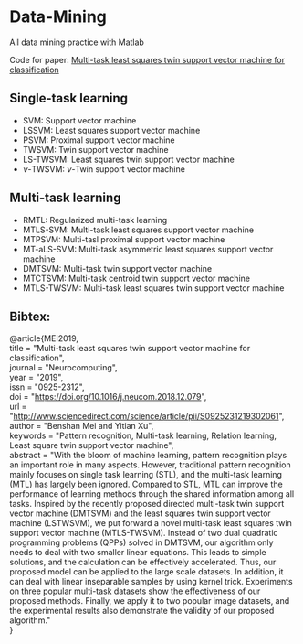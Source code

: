 # Data-Mining
All data mining practice with Matlab

Code for paper: [Multi-task least squares twin support vector machine for classification](https://www.sciencedirect.com/science/article/pii/S0925231219302061)

## Single-task learning
* SVM: Support vector machine
* LSSVM: Least squares support vector machine
* PSVM: Proximal support vector machine
* TWSVM: Twin support vector machine
* LS-TWSVM: Least squares twin support vector machine
* $\nu$-TWSVM: $\nu$-Twin support vector machine

## Multi-task learning
* RMTL: Regularized multi-task learning
* MTLS-SVM: Multi-task least squares support vector machine
* MTPSVM: Multi-tasl proximal support vector machine
* MT-aLS-SVM: Multi-task asymmetric least squares support vector machine
* DMTSVM: Multi-task twin support vector machine
* MTCTSVM: Multi-task centroid twin support vector machine
* MTLS-TWSVM: Multi-task least squares twin support vector machine

## Bibtex:
@article{MEI2019,  
  title = "Multi-task least squares twin support vector machine for classification",  
  journal = "Neurocomputing",  
  year = "2019",  
  issn = "0925-2312",  
  doi = "https://doi.org/10.1016/j.neucom.2018.12.079",  
  url = "http://www.sciencedirect.com/science/article/pii/S0925231219302061",  
  author = "Benshan Mei and Yitian Xu",  
  keywords = "Pattern recognition, Multi-task learning, Relation learning, Least square twin support vector machine",  
abstract = "With the bloom of machine learning, pattern recognition plays an important role in many aspects. However, traditional pattern recognition mainly focuses on single task learning (STL), and the multi-task learning (MTL) has largely been ignored. Compared to STL, MTL can improve the performance of learning methods through the shared information among all tasks. Inspired by the recently proposed directed multi-task twin support vector machine (DMTSVM) and the least squares twin support vector machine (LSTWSVM), we put forward a novel multi-task least squares twin support vector machine (MTLS-TWSVM). Instead of two dual quadratic programming problems (QPPs) solved in DMTSVM, our algorithm only needs to deal with two smaller linear equations. This leads to simple solutions, and the calculation can be effectively accelerated. Thus, our proposed model can be applied to the large scale datasets. In addition, it can deal with linear inseparable samples by using kernel trick. Experiments on three popular multi-task datasets show the effectiveness of our proposed methods. Finally, we apply it to two popular image datasets, and the experimental results also demonstrate the validity of our proposed algorithm."  
}
